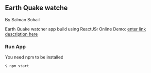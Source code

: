 ## Earth Quake watche
By Salman Sohail

Earth Quake watcher app build using ReactJS:
Online Demo: [enter link description here](http://agilis-lab.com/earth-quake-watcher/)


### Run App
You need npm to be installed
```
$ npm start
```
